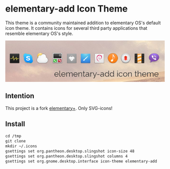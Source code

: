 # elementary-add Icon Theme
This theme is a community maintained addition to elementary OS's default icon theme. It contains icons for several third party applications that resemble elementary OS's style.

![Screenshot of the application icons](icons_preview.png)

## Intention
This project is a fork [elementary+](https://github.com/mank319/elementaryPlus).
Only SVG-icons!

## Install
```
cd /tmp
git clone
mkdir ~/.icons
gsettings set org.pantheon.desktop.slingshot icon-size 48
gsettings set org.pantheon.desktop.slingshot columns 4
gsettings set org.gnome.desktop.interface icon-theme elementary-add
```

